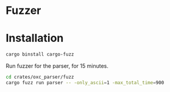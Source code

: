 # Fuzzer

# Installation

```bash
cargo binstall cargo-fuzz
```

Run fuzzer for the parser, for 15 minutes.

```bash
cd crates/oxc_parser/fuzz
cargo fuzz run parser -- -only_ascii=1 -max_total_time=900
```
